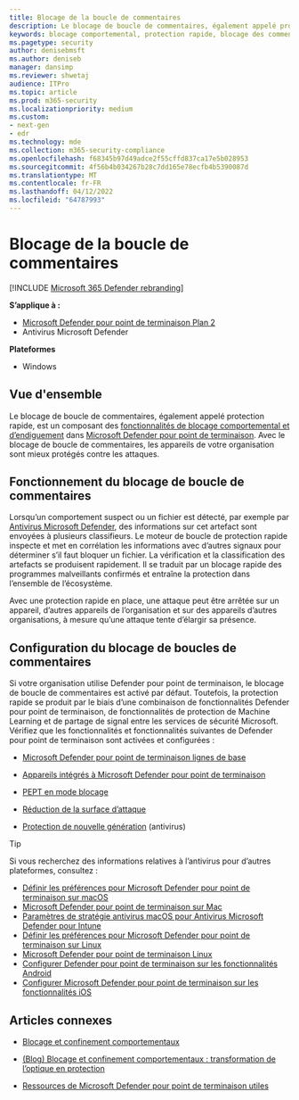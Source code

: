 ```yaml
---
title: Blocage de la boucle de commentaires
description: Le blocage de boucle de commentaires, également appelé protection rapide, fait partie des fonctionnalités de blocage comportemental et d’endiguement dans Microsoft Defender pour point de terminaison
keywords: blocage comportemental, protection rapide, blocage des commentaires, Microsoft Defender pour point de terminaison
ms.pagetype: security
author: denisebmsft
ms.author: deniseb
manager: dansimp
ms.reviewer: shwetaj
audience: ITPro
ms.topic: article
ms.prod: m365-security
ms.localizationpriority: medium
ms.custom:
- next-gen
- edr
ms.technology: mde
ms.collection: m365-security-compliance
ms.openlocfilehash: f68345b97d49adce2f55cffd837ca17e5b028953
ms.sourcegitcommit: 4f56b4b034267b28c7dd165e78ecfb4b5390087d
ms.translationtype: MT
ms.contentlocale: fr-FR
ms.lasthandoff: 04/12/2022
ms.locfileid: "64787993"
---
```

# <a name="feedback-loop-blocking"></a>Blocage de la boucle de commentaires

[!INCLUDE [Microsoft 365 Defender rebranding](../../includes/microsoft-defender.md)]


**S’applique à :**
- [Microsoft Defender pour point de terminaison Plan 2](https://go.microsoft.com/fwlink/?linkid=2154037)
- Antivirus Microsoft Defender

**Plateformes**
- Windows

## <a name="overview"></a>Vue d'ensemble

Le blocage de boucle de commentaires, également appelé protection rapide, est un composant des [fonctionnalités de blocage comportemental et d’endiguement](/microsoft-365/security/defender-endpoint/behavioral-blocking-containment) dans [Microsoft Defender pour point de terminaison](/windows/security/threat-protection/). Avec le blocage de boucle de commentaires, les appareils de votre organisation sont mieux protégés contre les attaques. 

## <a name="how-feedback-loop-blocking-works"></a>Fonctionnement du blocage de boucle de commentaires

Lorsqu’un comportement suspect ou un fichier est détecté, par exemple par [Antivirus Microsoft Defender](/windows/security/threat-protection/microsoft-defender-antivirus/microsoft-defender-antivirus-in-windows-10), des informations sur cet artefact sont envoyées à plusieurs classifieurs. Le moteur de boucle de protection rapide inspecte et met en corrélation les informations avec d’autres signaux pour déterminer s’il faut bloquer un fichier. La vérification et la classification des artefacts se produisent rapidement. Il se traduit par un blocage rapide des programmes malveillants confirmés et entraîne la protection dans l’ensemble de l’écosystème. 

Avec une protection rapide en place, une attaque peut être arrêtée sur un appareil, d’autres appareils de l’organisation et sur des appareils d’autres organisations, à mesure qu’une attaque tente d’élargir sa présence.


## <a name="configuring-feedback-loop-blocking"></a>Configuration du blocage de boucles de commentaires

Si votre organisation utilise Defender pour point de terminaison, le blocage de boucle de commentaires est activé par défaut. Toutefois, la protection rapide se produit par le biais d’une combinaison de fonctionnalités Defender pour point de terminaison, de fonctionnalités de protection de Machine Learning et de partage de signal entre les services de sécurité Microsoft. Vérifiez que les fonctionnalités et fonctionnalités suivantes de Defender pour point de terminaison sont activées et configurées :

- [Microsoft Defender pour point de terminaison lignes de base](/microsoft-365/security/defender-endpoint/configure-machines-security-baseline)

- [Appareils intégrés à Microsoft Defender pour point de terminaison](/microsoft-365/security/defender-endpoint/onboard-configure)

- [PEPT en mode blocage](/microsoft-365/security/defender-endpoint/edr-in-block-mode)

- [Réduction de la surface d’attaque](/microsoft-365/security/defender-endpoint/attack-surface-reduction)

- [Protection de nouvelle génération](/windows/security/threat-protection/microsoft-defender-antivirus/configure-microsoft-defender-antivirus-features) (antivirus)

> [!TIP]
> Si vous recherchez des informations relatives à l’antivirus pour d’autres plateformes, consultez :
> - [Définir les préférences pour Microsoft Defender pour point de terminaison sur macOS](mac-preferences.md)
> - [Microsoft Defender pour point de terminaison sur Mac](microsoft-defender-endpoint-mac.md)
> - [Paramètres de stratégie antivirus macOS pour Antivirus Microsoft Defender pour Intune](/mem/intune/protect/antivirus-microsoft-defender-settings-macos)
> - [Définir les préférences pour Microsoft Defender pour point de terminaison sur Linux](linux-preferences.md)
> - [Microsoft Defender pour point de terminaison Linux](microsoft-defender-endpoint-linux.md)
> - [Configurer Defender pour point de terminaison sur les fonctionnalités Android](android-configure.md)
> - [Configurer Microsoft Defender pour point de terminaison sur les fonctionnalités iOS](ios-configure-features.md)

## <a name="related-articles"></a>Articles connexes

- [Blocage et confinement comportementaux](behavioral-blocking-containment.md)

- [(Blog) Blocage et confinement comportementaux : transformation de l’optique en protection](https://www.microsoft.com/security/blog/2020/03/09/behavioral-blocking-and-containment-transforming-optics-into-protection/)

- [Ressources de Microsoft Defender pour point de terminaison utiles](/microsoft-365/security/defender-endpoint/helpful-resources)
